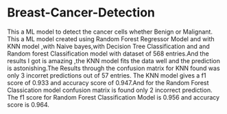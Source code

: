 # Breast-Cancer-Detection
This a  ML model to detect the cancer cells whether Benign or Malignant.
This a ML model created using  Random Forest  Regressor Model and  with KNN model ,with Naive bayes,with Decision Tree Classification and and Random forest Classification model with dataset of 568 entries.And the results I got is amazing ,the KNN model fits the data well and the prediction is astonishing.The Results through the confusion matrix for KNN found was only 3 incorret predictions out of 57 entries.
The KNN model gives a f1 score of 0.933 and accuracy score of 0.947.And for the Random Forest Classication model confusion matrix is found only 2 incorrect prediction. The f1 score for Random Forest Classification Model is 0.956 and accuracy score is 0.964.
